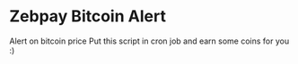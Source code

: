 # Zebpay Bitcoin Alert
Alert on bitcoin price
Put this script in cron job and earn some coins for you :)
